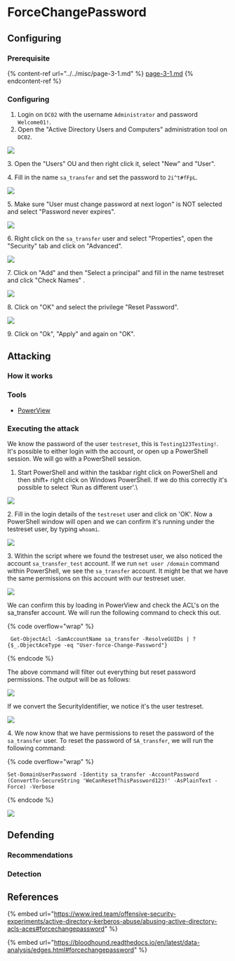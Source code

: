# ForceChangePassword

## Configuring

### Prerequisite&#x20;

{% content-ref url="../../misc/page-3-1.md" %}
[page-3-1.md](../../misc/page-3-1.md)
{% endcontent-ref %}

### Configuring

1. Login on `DC02` with the username `Administrator` and password `Welcome01!`.
2. Open the "Active Directory Users and Computers" administration tool on `DC02`.

![](<../../../.gitbook/assets/image (11) (1) (1) (3).png>)

3\. Open the "Users" OU and then right click it, select "New" and "User".

4\. Fill in the name `sa_transfer` and set the password to `2i^t#fFpL`.

![](<../../../.gitbook/assets/image (34) (1).png>)

5\. Make sure "User must change password at next logon" is NOT selected and select "Password never expires".

![](<../../../.gitbook/assets/image (31) (1).png>)

6\. Right click on the `sa_transfer` user and select "Properties", open the "Security" tab and click on "Advanced".

![](<../../../.gitbook/assets/image (74).png>)

7\. Click on "Add" and then "Select a principal" and fill in the name testreset and click "Check Names" .

![](<../../../.gitbook/assets/image (6) (1).png>)

8\. Click on "OK" and select the privilege "Reset Password".

![](<../../../.gitbook/assets/image (59).png>)

9\. Click on "Ok", "Apply" and again on "OK".

## Attacking

### How it works



### Tools

* [PowerView](https://github.com/PowerShellMafia/PowerSploit/blob/master/Recon/PowerView.ps1)

### Executing the attack

We know the password of the user `testreset`, this is `Testing123Testing!`.  It's possible to either login with the account, or open up a PowerShell session. We will go with a PowerShell session.

1. Start PowerShell and within the taskbar right click on PowerShell and then shift+ right click on Windows PowerShell. If we do this correctly it's possible to select 'Run as different user'.\


![](<../../../.gitbook/assets/image (13).png>)

2\. Fill in the login details of the `testreset` user and click on 'OK'. Now a PowerShell window will open and we can confirm it's running under the testreset user, by typing `whoami`.

![](<../../../.gitbook/assets/image (9) (1).png>)

3\. Within the script where we found the testreset user, we also noticed the account `sa_transfer_test` account.  If we run `net user /domain` command within PowerShell, we see the `sa_transfer` account. It might be that we have the same permissions on this account with our testreset user.

![](<../../../.gitbook/assets/image (4) (1).png>)

We can confirm this by loading in PowerView and check the ACL's on the sa\_transfer account. We will run the following command to check this out.

{% code overflow="wrap" %}
```
 Get-ObjectAcl -SamAccountName sa_transfer -ResolveGUIDs | ? {$_.ObjectAceType -eq "User-force-Change-Password"}
```
{% endcode %}

The above command will filter out everything but reset password permissions. The output will be as follows:

![](<../../../.gitbook/assets/image (8).png>)

If we convert the SecurityIdentifier, we notice it's the user testreset.

![](<../../../.gitbook/assets/image (5).png>)

4\. We now know that we have permissions to reset the password of the `sa_transfer` user. To reset the password of `SA_transfer`, we will run the following command:

{% code overflow="wrap" %}
```
Set-DomainUserPassword -Identity sa_transfer -AccountPassword (ConvertTo-SecureString 'WeCanResetThisPassword123!' -AsPlainText -Force) -Verbose
```
{% endcode %}

![](<../../../.gitbook/assets/image (2).png>)

## Defending

### Recommendations



### Detection



## References

{% embed url="https://www.ired.team/offensive-security-experiments/active-directory-kerberos-abuse/abusing-active-directory-acls-aces#forcechangepassword" %}

{% embed url="https://bloodhound.readthedocs.io/en/latest/data-analysis/edges.html#forcechangepassword" %}
